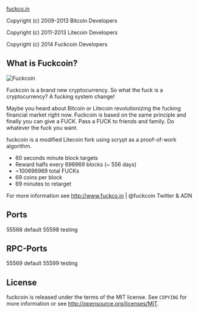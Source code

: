 [fuckco.in](http://fuckco.in/)

Copyright (c) 2009-2013 Bitcoin Developers

Copyright (c) 2011-2013 Litecoin Developers

Copyright (c) 2014 Fuckcoin Developers

What is Fuckcoin?
----------------

![Fuckcoin](http://fuckco.in/logos/400x400.png)

Fuckcoin is a brand new cryptocurrency. So what the fuck is a cryptocurrency? A fucking system change!

Maybe you heard about Bitcoin or Litecoin revolutionizing the fucking financial market right now. Fuckcoin is based on the same principle and finally you can give a FUCK. Pass a FUCK to friends and family. Do whatever the fuck you want.

fuckcoin is a modified Litecoin fork using scrypt as a proof-of-work algorithm.
 - 60 seconds minute block targets
 - Reward halfs every 696969 blocks (~ 556 days)
 - ~100696969 total FUCKs
 - 69 coins per block
 - 69 minutes to retarget

For more information see http://www.fuckco.in | @fuckcoin Twitter & ADN

Ports
-------
55568 default
55598 testing

RPC-Ports
-------
55569 default
55599 testing

License
-------

fuckcoin is released under the terms of the MIT license. See `COPYING` for more
information or see http://opensource.org/licenses/MIT.